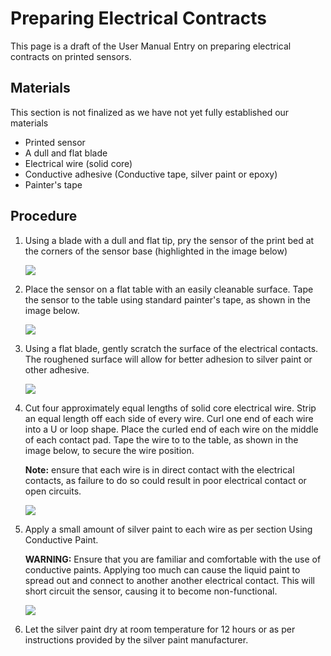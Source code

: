 # Preparing Electrical Contracts #

This page is a draft of the User Manual Entry on preparing electrical contracts on printed sensors.

## Materials ##

This section is not finalized as we have not yet fully established our materials

- Printed sensor
- A dull and flat blade
- Electrical wire (solid core)
- Conductive adhesive (Conductive tape, silver paint or epoxy)
- Painter's tape

## Procedure ##

1. Using a blade with a dull and flat tip, pry the sensor of the print bed at the corners of the sensor base (highlighted in the image below)

   ![](https://raw.githubusercontent.com/keeganmjgreen/3D-Printed-Sensors-Manual-Demo/main/img/CantileverOnPrintBedAnnotated.png)

2. Place the sensor on a flat table with an easily cleanable surface. Tape the sensor to the table using standard painter's tape, as shown in the image below.  

   ![](https://raw.githubusercontent.com/keeganmjgreen/3D-Printed-Sensors-Manual-Demo/main/img/Cantilever-Taped-Down.jpg)

3. Using a flat blade, gently scratch the surface of the electrical contacts. The roughened surface will allow for better adhesion to silver paint or other adhesive.

   ![](https://raw.githubusercontent.com/keeganmjgreen/3D-Printed-Sensors-Manual-Demo/main/img/Cantilever-Roughened.jpg)

4. Cut four approximately equal lengths of solid core electrical wire. Strip an equal length off each side of every wire. Curl one end of each wire into a U or loop shape. Place the curled end of each wire on the middle of each contact pad. Tape the wire to to the table, as shown in the image below, to secure the wire position. 

   **Note:** ensure that each wire is in direct contact with the electrical contacts, as failure to do so could result in poor electrical contact or open circuits.

   ![](https://raw.githubusercontent.com/keeganmjgreen/3D-Printed-Sensors-Manual-Demo/main/img/Wire-Placement.png)

5. Apply a small amount of silver paint to each wire as per section Using Conductive Paint. 

   **WARNING:** Ensure that you are familiar and comfortable with the use of conductive paints. Applying too much can cause the liquid paint to spread out and connect     to another another electrical contact. This will short circuit the sensor, causing it to become non-functional. 

   ![](https://raw.githubusercontent.com/keeganmjgreen/3D-Printed-Sensors-Manual-Demo/main/img/Finished-Cantilever.jpg)

6. Let the silver paint dry at room temperature for 12 hours or as per instructions provided by the silver paint manufacturer.



